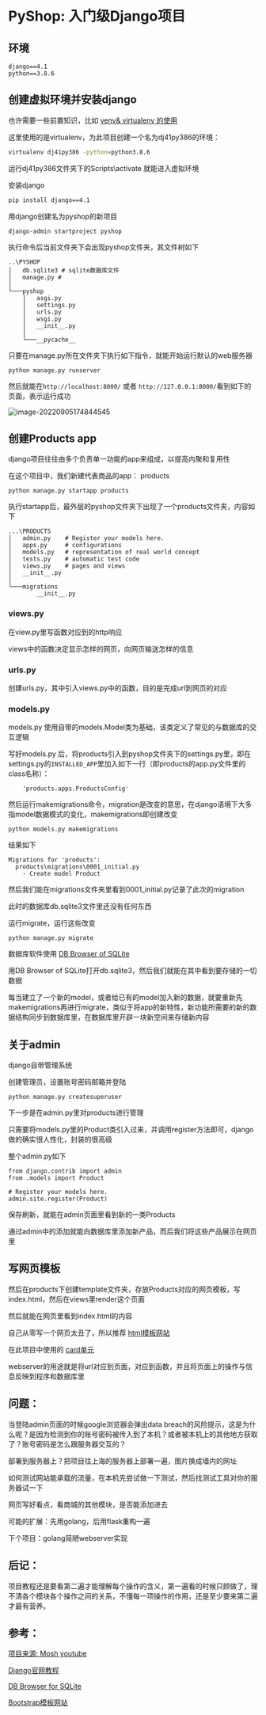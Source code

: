# PyShop: 入门级Django项目

## 环境

```
django==4.1
python==3.8.6
```

## 创建虚拟环境并安装django

也许需要一些前置知识，比如 [venv& virtualenv 的使用](https://www.cnblogs.com/doublexi/p/15783355.html)

这里使用的是virtualenv，为此项目创建一个名为dj41py386的环境：

```bash
virtualenv dj41py386 -python=python3.8.6
```

运行dj41py386文件夹下的Scripts\activate 就能进入虚拟环境

安装django

```bash
pip install django==4.1
```

用django创建名为pyshop的新项目

```
django-admin startproject pyshop
```

执行命令后当前文件夹下会出现pyshop文件夹，其文件树如下

```
..\PYSHOP
│   db.sqlite3 # sqlite数据库文件
│   manage.py # 
│   
└───pyshop
    │   asgi.py
    │   settings.py
    │   urls.py
    │   wsgi.py
    │   __init__.py
    │   
    └───__pycache__
```

只要在manage.py所在文件夹下执行如下指令，就能开始运行默认的web服务器

```
python manage.py runserver
```

然后就能在`http://localhost:8000/` 或者 `http://127.0.0.1:8000/`看到如下的页面，表示运行成功

![image-20220905174844545](D:\web\djangoapp\PyShop_Django.assets\image-20220905174844545.png)

## 创建Products app

django项目往往由多个负责单一功能的app来组成，以提高内聚和复用性

在这个项目中，我们新建代表商品的app： products

```
python manage.py startapp products
```

执行startapp后，最外层的pyshop文件夹下出现了一个products文件夹，内容如下

```
...\PRODUCTS
│   admin.py	# Register your models here.
│   apps.py		# configurations 
│   models.py	# representation of real world concept
│   tests.py	# automatic test code
│   views.py	# pages and views
│   __init__.py
│
└───migrations
        __init__.py
```

### views.py

在view.py里写函数对应到的http响应

views中的函数决定显示怎样的网页，向网页输送怎样的信息

### urls.py

创建urls.py，其中引入views.py中的函数，目的是完成url到网页的对应

### models.py

models.py 使用自带的models.Model类为基础，该类定义了常见的与数据库的交互逻辑

写好models.py 后，将products引入到pyshop文件夹下的settings.py里，即在settings.py的`INSTALLED_APP`里加入如下一行（即products的app.py文件里的class名称）：

```
    'products.apps.ProductsConfig'
```

然后运行makemigrations命令，migration是改变的意思，在django语境下大多指model数据模式的变化，makemigrations即创建改变

```
python models.py makemigrations
```

结果如下

```
Migrations for 'products':
  products\migrations\0001_initial.py
    - Create model Product
```

然后我们能在migrations文件夹里看到0001_initial.py记录了此次的migration

此时的数据库db.sqlite3文件里还没有任何东西

运行migrate，运行这些改变

```
python manage.py migrate
```

数据库软件使用 [DB Browser of SQLite]( https://sqlitebrowser.org/)

用DB Browser of SQLite打开db.sqlite3，然后我们就能在其中看到要存储的一切数据

每当建立了一个新的model，或者给已有的model加入新的数据，就要重新先makemigrations再进行migrate，类似于将app的新特性，新功能所需要的新的数据结构同步到数据库里，在数据库里开辟一块新空间来存储新内容

## 关于admin

django自带管理系统

创建管理员，设置账号密码邮箱并登陆

```
python manage.py createsuperuser
```

下一步是在admin.py里对products进行管理

只需要将models.py里的Product类引入过来，并调用register方法即可，django做的确实很人性化，封装的很高级

整个admin.py如下

```
from django.contrib import admin
from .models import Product

# Register your models here.
admin.site.register(Product)
```

保存刷新，就能在admin页面里看到新的一类Products

通过admin中的添加就能向数据库里添加新产品，而后我们将这些产品展示在网页里

## 写网页模板

然后在products下创建template文件夹，存放Products对应的网页模板，写index.html，然后在views里render这个页面

然后就能在网页里看到index.html的内容

自己从零写一个网页太丑了，所以推荐 [html模板网站](https://getbootstrap.com/docs/5.2/getting-started/introduction/)

在此项目中使用的 [card单元](https://getbootstrap.com/docs/5.2/components/card/)

webserver的用途就是将url对应到页面，对应到函数，并且将页面上的操作与信息反映到程序和数据库里

## 问题：

当登陆admin页面的时候google浏览器会弹出data breach的风险提示，这是为什么呢？是因为检测到你的账号密码被传入到了本机？或者被本机上的其他地方获取了？账号密码是怎么跟服务器交互的？

部署到服务器上？把项目往上海的服务器上部署一遍，图片换成墙内的网址

如何测试网站能承载的流量，在本机先尝试做一下测试，然后找测试工具对你的服务器试一下

网页写好看点，看商城的其他模块，是否能添加进去

可能的扩展：先用golang，后用flask重构一遍

下个项目：golang简陋webserver实现

## 后记：

项目教程还是要看第二遍才能理解每个操作的含义，第一遍看的时候只顾做了，理不清各个模块各个操作之间的关系，不懂每一项操作的作用，还是至少要来第二遍才最有营养。

## 参考：

[项目来源: Mosh youtube](https://www.youtube.com/watch?v=_uQrJ0TkZlc&list=PLyN7oxIwNU8HIFoj5EggUyJPtGY2WQ1Px&ab_channel=ProgrammingwithMosh)

[Django官网教程](https://docs.djangoproject.com/zh-hans/4.1/intro/tutorial01/)

[DB Browser for SQLite]( https://sqlitebrowser.org/)

[Bootstrap模板网站](https://getbootstrap.com/docs/5.2/getting-started/introduction/)